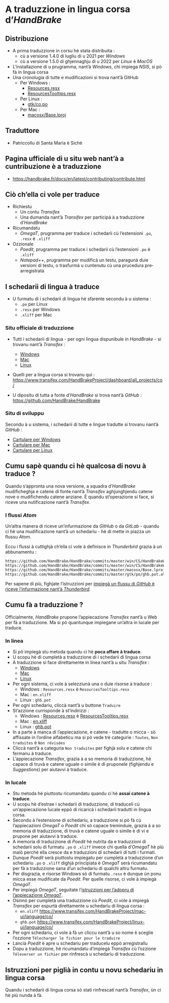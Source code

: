 # A traduzzione in lingua corsa d’_HandBrake_

## Distribuzione
- A prima traduzzione in corsu hè stata distribuita :
  - cù a versione 1.4.0 di lugliu di u 2021 per _Windows_
  - cù a versione 1.5.0 di ghjennaghju di u 2022 per _Linux_ è _MacOS_
- L’installazione di u prugramma, nant’à _Windows_, chì impiega _NSIS_, si pò fà in lingua corsa
- Una cronolugia di tutte e mudificazioni si trova nant’à GitHub
  - Per Windows :
    - [Resources.resx](https://github.com/HandBrake/HandBrake/commits/master/win/CS/HandBrakeWPF/Properties/Resources.co.resx)
    - [ResourcesTooltips.resx](https://github.com/HandBrake/HandBrake/commits/master/win/CS/HandBrakeWPF/Properties/ResourcesTooltips.co.resx)
  - Per Linux :
    - [gtk/co.po](https://github.com/HandBrake/HandBrake/commits/master/gtk/po/co.po)
  - Per Mac :
    - [macosx/Base.lproj](https://github.com/HandBrake/HandBrake/commits/master/macosx/Base.lproj)

## Traduttore
- Patriccollu di Santa Maria è Sichè

## Pagina ufficiale di u situ web nant’à a cuntribuzione è a traduzzione
- https://handbrake.fr/docs/en/latest/contributing/contribute.html

## Ciò ch’ella ci vole per traduce
- Richiestu
  - Un contu _Transifex_
  - Una dumanda nant’à _Transifex_ per participà à a traduzzione d’_HandBrake_
- Ricumandatu
  - _OmegaT_, prugramma per traduce i schedarii cù l’estensioni `.po`, `.resx` è `.xliff`
- Ozzionale
  - _Poedit_, prugramma per traduce i schedarii cù l’estensioni `.po` è `.xliff`
  - _Notepad++_, prugramma per mudificà un testu, paragunà duie versioni di testu, o trasfurmà u cuntenutu cù una prucedura pre-arregistrata

## I schedarii di lingua à traduce

- U furmatu di i schedarii di lingua hè sfarente secondu à u sistema :
  - `.po` per Linux
  - `.resx` per Windows
  - `.xliff` per Mac

### Situ officiale di traduzzione

- Tutti i schedarii di lingua - per ogni lingua dispunibule in _HandBrake_ - si trovanu nant’à _Transifex_ :
  - [Windows](https://www.transifex.com/HandBrakeProject/WinUI/languages/)
  - [Mac](https://www.transifex.com/HandBrakeProject/mac-ui/languages/)
  - [Linux](https://www.transifex.com/HandBrakeProject/linux-ui/languages/)

- Quelli per a lingua corsa si trovanu quì :  
  https://www.transifex.com/HandBrakeProject/dashboard/all_projects/co/  

- U dipositu di tutta a fonte d’_HandBrake_ si trova nant’à _GitHub_ :  
  https://github.com/HandBrake/HandBrake

### Situ di sviluppu

Secondu à u sistema, i schedarii di tutte e lingue tradutte si trovanu nant’à _GitHub_ :
- [Cartulare per Windows](https://github.com/HandBrake/HandBrake/tree/master/win/CS/HandBrakeWPF/Properties)
- [Cartulare per Mac](https://github.com/HandBrake/HandBrake/tree/master/macosx)
- [Cartulare per Linux](https://github.com/HandBrake/HandBrake/tree/master/gtk/po)

## Cumu sapè quandu ci hè qualcosa di novu à traduce ?

Quandu s’appronta una nova versione, a squadra d’_HandBrake_ mudificheghja e catene di fonte nant’à _Transifex_ aghjunghjendu catene nove o mudifichendu catene anziane. È quandu st’operazione si face, si riceve una nutificazione nant’à _Transifex_.  

### I flussi _Atom_

Un’altra manera di riceve un’infurmazione da _GitHub_ o da _GitLab_ - quandu ci hè una mudificazione nant’à un schedariu - hè di mette in piazza un flussu _Atom_.  

Eccu i flussi à cuttighjà ch’ella ci vole à definisce in _Thunderbird_ grazia à un abbunamentu :
```
https://github.com/HandBrake/HandBrake/commits/master/win/CS/HandBrakeWPF/Properties/Resources.resx.atom
https://github.com/HandBrake/HandBrake/commits/master/win/CS/HandBrakeWPF/Properties/ResourcesTooltips.resx.atom
https://github.com/HandBrake/HandBrake/commits/master/macosx/Base.lproj.atom
https://github.com/HandBrake/HandBrake/commits/master/gtk/po/ghb.pot.atom
```
Per sapene di più, fighjate l’istruzzioni per [impiegà un flussu di _GitHub_ è riceve l’infurmazione nant’à _Thunderbird_](../../Flussu%20di%20nutizie.md).

## Cumu fà a traduzzione ?
Officialmente, _HandBrake_ prupone l’appiecazione _Transifex_ nant’à u Web per fà a traduzzione. Ma si pò quantunque impiegane un’altra in lucale per traduce.

### In linea
- Si pò impiegà stu metoda quandu ci hè __poca affare à traduce__.
- U scopu hè di cumpletà a traduzzione di i schedarii di lingua corsa
- A traduzzione si face direttamente in linea nant’à u situ _Transifex_ :
  - [Windows](https://www.transifex.com/HandBrakeProject/WinUI/language/co/)
  - [Mac](https://www.transifex.com/HandBrakeProject/mac-ui/language/co/)
  - [Linux](https://www.transifex.com/HandBrakeProject/linux-ui/language/co/)
- Per ogni sistema, ci vole à selezziunà una o duie risorse à traduce :
  - Windows : `Resources.resx` è `ResourcesTooltips.resx`
  - Mac : `en.xliff`
  - Linux : `ghb.pot`
- Per ogni schedariu, cliccà nant’à u buttone `Traduire`
- St’azzione currisponde à st’indirizzi :
  - Windows : [Resources.resx](https://www.transifex.com/HandBrakeProject/WinUI/translate/#co/resourcesresx) è [ResourcesTooltips.resx](https://www.transifex.com/HandBrakeProject/WinUI/translate/#co/resourcestooltipsresx)
  - Mac : [en.xliff](https://www.transifex.com/HandBrakeProject/mac-ui/translate/#co/enxliff)
  - Linux : [ghb.pot](https://www.transifex.com/HandBrakeProject/linux-ui/translate/#co/ghbpot)
- In a parte à manca di l’appiecazione, e catene - tradutte o micca - sò affissate in l’ordine alfabeticu ma si pò vede trè categurie : `Toutes`, `Non traduites` è `Non révisées`
- Cliccà nant’à a categuria `Non traduites` per fighjà solu e catene chì fermanu à traduce.
- L’appiecazione _Transifex_, grazia à a so memoria di traduzzione, hè capace di truvà e catene uguale o simile è di pruponele (fighjendu e _Suggestions_) per aiutavvi à traduce.

### In lucale
- Stu metoda hè piuttostu ricumandatu quandu ci hè __assai catene à traduce__.
- U scopu hè d’estrae i schedarii di traduzzione, di traduceli cù un’appiecazione lucale eppò di ricaricà i schedarii tradutti in lingua corsa.
- Secondu à l’estensione di schedariu, a traduzzione si pò fà cù l’appiecazioni _OmegaT_ o _Poedit_ chì sò capace treminduie, grazia à a so memoria di traduzzione, di truvà e catene uguale o simile è di vi e prupone per aiutavvi à traduce.
- A memoria di traduzzione di _Poedit_ hè nutrita da e traduzzioni di schedarii solu di furmatu `.po` o `.xliff` invece chì quella d’_OmegaT_ hè più maiò perchè ella cresce da e traduzzioni di schedarii di tutti i furmati.
- Dunque _Poedit_ serà piuttostu impiegatu per cumpletà a traduzzione d’un schedariu `.po` o `.xliff` dighjà principiata è _OmegaT_ serà ricumandatu per fà a traduzzione sana d’un schedariu di qualchì altru furmatu.
- Per disgrazia, e risorse Windows sò di furmatu `.resx` è dunque ùn ponu micca esse mudificate da _Poedit_. Per quelle risorse, ci vole à impiegà _OmegaT_.
- Per impiegà _OmegaT_, seguitate l’[istruzzioni per l’adopru di l’appiecazione _OmegaT_](OmegaT.md).
- Osinnò per cumpletà una traduzzione cù _Poedit_, ci vole à impiegà _Transifex_ per espurtà direttamente u schedariu di lingua corsa :
  - `en.xliff` https://www.transifex.com/HandBrakeProject/mac-ui/language/co/
  - `ghb.pot` https://www.transifex.com/HandBrakeProject/linux-ui/language/co/
- Per ogni schedariu, ci vole à fà un cliccu nant’à u so nome è sceglie l’ozzione `Télecharger le fichier pour le traduire`
- Lancià _Poedit_ è apre u schedariu per traducelu eppò arregistrallu
- Dopu a traduzzione, hè ricumandatu d’impiegà _Transifex_ cù l’ozzione `Téleverser un fichier` per rinfrescà u schedariu di traduzzione.

## Istruzzioni per piglià in contu u novu schedariu in lingua corsa

Quandu i schedarii di lingua corsa sò stati rinfrescati nant’à _Transifex_, ùn ci hè più nunda à fà.
